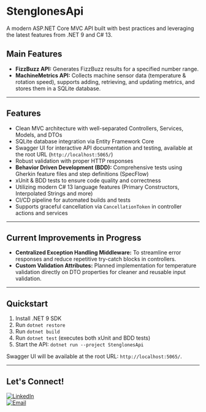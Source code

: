 # StenglonesApi

A modern ASP.NET Core MVC API built with best practices and leveraging the latest features from .NET 9 and C# 13.

## Main Features

- **FizzBuzz API:** Generates FizzBuzz results for a specified number range.  
- **MachineMetrics API:** Collects machine sensor data (temperature & rotation speed), supports adding, retrieving, and updating metrics, and stores them in a SQLite database.

---

## Features

- Clean MVC architecture with well-separated Controllers, Services, Models, and DTOs  
- SQLite database integration via Entity Framework Core  
- Swagger UI for interactive API documentation and testing, available at the root URL (`http://localhost:5065/`)  
- Robust validation with proper HTTP responses
- **Behavior Driven Development (BDD):** Comprehensive tests using Gherkin feature files and step definitions (SpecFlow)  
- xUnit & BDD tests to ensure code quality and correctness  
- Utilizing modern C# 13 language features (Primary Constructors, Interpolated Strings and more)  
- CI/CD pipeline for automated builds and tests  
- Supports graceful cancellation via `CancellationToken` in controller actions and services  

---

## Current Improvements in Progress

- **Centralized Exception Handling Middleware:** To streamline error responses and reduce repetitive try-catch blocks in controllers.  
- **Custom Validation Attributes:** Planned implementation for temperature validation directly on DTO properties for cleaner and reusable input validation.

---

## Quickstart

1. Install .NET 9 SDK  
2. Run `dotnet restore`  
3. Run `dotnet build`  
4. Run `dotnet test` (executes both xUnit and BDD tests)  
5. Start the API: `dotnet run --project StenglonesApi`  

Swagger UI will be available at the root URL: `http://localhost:5065/`.

---

## Let's Connect!

[![LinkedIn](https://img.shields.io/badge/LinkedIn-%230077B5.svg?&style=for-the-badge&logo=linkedin&logoColor=white)](https://www.linkedin.com/in/bastian-stenglein/)  
[![Email](https://img.shields.io/badge/Email-D14836?style=for-the-badge&logo=gmail&logoColor=white)](mailto:stenglein.bastian@hotmail.com)
